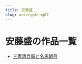 ```yaml
---
title: 安藤盛
slug: antengsheng67
---
```


# 安藤盛の作品一覧

- [三両清兵衛と名馬朝月](sanliangqingbingweitomingmazhaoyuede)
